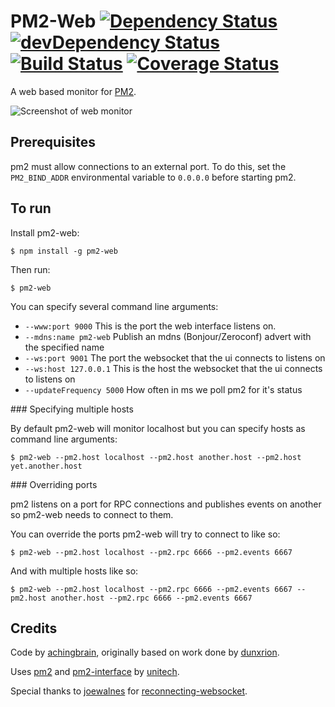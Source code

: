 # PM2-Web [![Dependency Status](https://david-dm.org/achingbrain/pm2-web.png)](https://david-dm.org/achingbrain/pm2-web) [![devDependency Status](https://david-dm.org/achingbrain/pm2-web/dev-status.png)](https://david-dm.org/achingbrain/pm2-web#info=devDependencies) [![Build Status](https://travis-ci.org/achingbrain/pm2-web.png)](https://travis-ci.org/achingbrain/pm2-web) [![Coverage Status](https://coveralls.io/repos/achingbrain/pm2-web/badge.png)](https://coveralls.io/r/achingbrain/pm2-web)

A web based monitor for [PM2](https://github.com/Unitech/pm2).

![Screenshot of web monitor](https://raw.github.com/achingbrain/pm2-web/master/assets/screenshot.png)

## Prerequisites

pm2 must allow connections to an external port.  To do this, set the `PM2_BIND_ADDR` environmental variable to `0.0.0.0` before starting pm2.

## To run

Install pm2-web:

```
$ npm install -g pm2-web
```

Then run:

```
$ pm2-web
```

You can specify several command line arguments:

 - `--www:port 9000` This is the port the web interface listens on.
 - `--mdns:name pm2-web` Publish an mdns (Bonjour/Zeroconf) advert with the specified name
 - `--ws:port 9001` The port the websocket that the ui connects to listens on
 - `--ws:host 127.0.0.1` This is the host the websocket that the ui connects to listens on
 - `--updateFrequency 5000` How often in ms we poll pm2 for it's status

### Specifying multiple hosts

By default pm2-web will monitor localhost but you can specify hosts as command line arguments:

```
$ pm2-web --pm2.host localhost --pm2.host another.host --pm2.host yet.another.host
```

### Overriding ports

pm2 listens on a port for RPC connections and publishes events on another so pm2-web needs to connect to them.

You can override the ports pm2-web will try to connect to like so:

```
$ pm2-web --pm2.host localhost --pm2.rpc 6666 --pm2.events 6667
```

And with multiple hosts like so:

```
$ pm2-web --pm2.host localhost --pm2.rpc 6666 --pm2.events 6667 --pm2.host another.host --pm2.rpc 6666 --pm2.events 6667
```

## Credits

Code by [achingbrain](http://github.com/achingbrain), originally based on work done by [dunxrion](https://github.com/dunxrion).

Uses [pm2](https://github.com/unitech/pm2) and [pm2-interface](https://github.com/unitech/pm2-interface) by [unitech](https://github.com/unitech).

Special thanks to [joewalnes](https://github.com/joewalnes) for [reconnecting-websocket](https://github.com/joewalnes/reconnecting-websocket).
